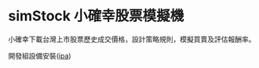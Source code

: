 # simStock 小確幸股票模擬機
小確幸下載台灣上市股票歷史成交價格，設計策略規則，模擬買賣及評估報酬率。

開發組設備安裝([ipa](itms-services://?action=download-manifest&url=https://raw.githubusercontent.com/peiyu66/simStock21/master/manifest.plist))
